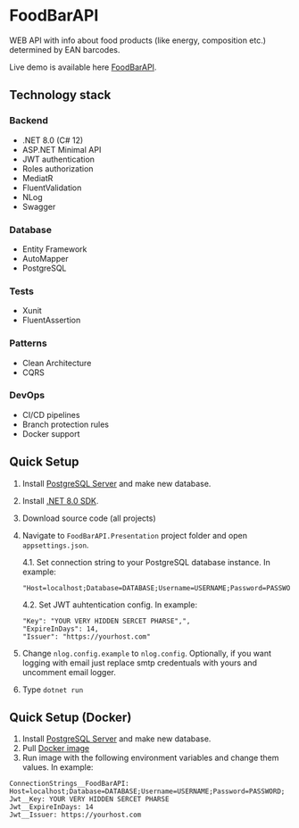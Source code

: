# FoodBarAPI
WEB API with info about food products (like energy, composition etc.) determined by EAN barcodes.

Live demo is available here [FoodBarAPI](http://foodbarapi.obisoft.pl).

## Technology stack

### Backend
- .NET 8.0 (C# 12)
- ASP.NET Minimal API
- JWT authentication
- Roles authorization
- MediatR
- FluentValidation
- NLog
- Swagger

### Database 
- Entity Framework
- AutoMapper
- PostgreSQL

### Tests 
- Xunit
- FluentAssertion

### Patterns
- Clean Architecture
- CQRS

### DevOps
- CI/CD pipelines
- Branch protection rules
- Docker support

## Quick Setup
1. Install [PostgreSQL Server](https://www.postgresql.org/download/) and make new database.
2. Install [.NET 8.0 SDK](https://dotnet.microsoft.com/en-us/download/dotnet/8.0).
3. Download source code (all projects)
4. Navigate to `FoodBarAPI.Presentation` project folder and open `appsettings.json`.

    4.1. Set connection string to your PostgreSQL database instance. In example:
    ```
    "Host=localhost;Database=DATABASE;Username=USERNAME;Password=PASSWORD;"
    ```
    4.2. Set JWT auhtentication config. In example:
    ```
    "Key": "YOUR VERY HIDDEN SERCET PHARSE",",
    "ExpireInDays": 14,
    "Issuer": "https://yourhost.com"
    ```

5. Change `nlog.config.example` to `nlog.config`. Optionally, if you want logging with email just replace smtp credentuals with yours and uncomment email logger.
6. Type `dotnet run`

## Quick Setup (Docker)
1. Install [PostgreSQL Server](https://www.postgresql.org/download/) and make new database.
2. Pull [Docker image](https://hub.docker.com/r/beszt/foodbarapi)
3. Run image with the following environment variables and change them values. In example:

```
ConnectionStrings__FoodBarAPI: Host=localhost;Database=DATABASE;Username=USERNAME;Password=PASSWORD;
Jwt__Key: YOUR VERY HIDDEN SERCET PHARSE
Jwt__ExpireInDays: 14
Jwt__Issuer: https://yourhost.com
```
